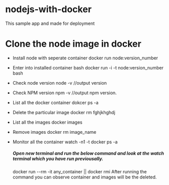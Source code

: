 # nodejs-with-docker
This sample app and made for deployment

# Clone the node image in docker

 - Install node with seperate container
  docker run node:version_number
  
 - Enter into installed container bash 
  docker run -i -t node:version_number bash
  
 - Check node version
  node -v
  //output version
  
 - Check NPM version 
  npm -v
  //output npm version.
  
 - List all the docker container
   dokcer ps -a
   
 - Delete the particular image
   docker rm fghjkhghdj
 
 - List all the images
   docker images
   
 - Remove images 
   docker rm image_name
 
 - Monitor all the container 
   watch -n1 -t docker ps -a
   
   ##### Open new terminal and run the below command and look at the watch terminal which you have run previousally.
   
   docker run --rm -it any_container  || docker rmi
   After running the command you can observe container and images will be the deleted.
   
   
   
   
   
 
  
  
